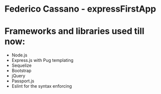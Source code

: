# Federico Cassano - expressFirstApp
# Frameworks and libraries used till now:
- Node.js
- Express.js with Pug templating
- Sequelize
- Bootstrap
- jQuery
- Passport.js
- Eslint for the syntax enforcing
